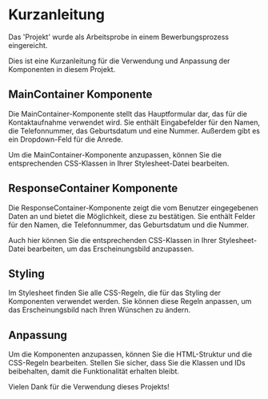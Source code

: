 # Kurzanleitung

Das 'Projekt' wurde als Arbeitsprobe in einem Bewerbungsprozess eingereicht. 

Dies ist eine Kurzanleitung für die Verwendung und Anpassung der Komponenten in diesem Projekt.

## MainContainer Komponente

Die MainContainer-Komponente stellt das Hauptformular dar, das für die Kontaktaufnahme verwendet wird. Sie enthält Eingabefelder für den Namen, die Telefonnummer, das Geburtsdatum und eine Nummer. Außerdem gibt es ein Dropdown-Feld für die Anrede.

Um die MainContainer-Komponente anzupassen, können Sie die entsprechenden CSS-Klassen in Ihrer Stylesheet-Datei bearbeiten.

## ResponseContainer Komponente

Die ResponseContainer-Komponente zeigt die vom Benutzer eingegebenen Daten an und bietet die Möglichkeit, diese zu bestätigen. Sie enthält Felder für den Namen, die Telefonnummer, das Geburtsdatum und die Nummer.

Auch hier können Sie die entsprechenden CSS-Klassen in Ihrer Stylesheet-Datei bearbeiten, um das Erscheinungsbild anzupassen.

## Styling

Im Stylesheet finden Sie alle CSS-Regeln, die für das Styling der Komponenten verwendet werden. Sie können diese Regeln anpassen, um das Erscheinungsbild nach Ihren Wünschen zu ändern.

## Anpassung

Um die Komponenten anzupassen, können Sie die HTML-Struktur und die CSS-Regeln bearbeiten. Stellen Sie sicher, dass Sie die Klassen und IDs beibehalten, damit die Funktionalität erhalten bleibt.

Vielen Dank für die Verwendung dieses Projekts!
